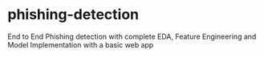 # phishing-detection
End to End Phishing detection with complete EDA, Feature Engineering and Model Implementation with a basic web app
